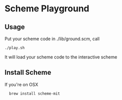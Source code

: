 # Scheme Playground

## Usage
Put your scheme code in ./lib/ground.scm, call

    ./play.sh

It will load your scheme code to the interactive scheme

## Install Scheme
If you're on OSX

      brew install scheme-mit
